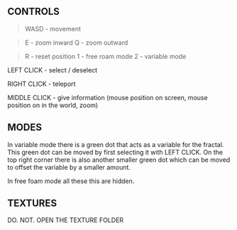 ## CONTROLS

> WASD - movement

> E - zoom inward
> Q - zoom outward

> R - reset position
> 1 - free roam mode
> 2 - variable mode


LEFT CLICK   - select / deselect

RIGHT CLICK  - teleport

MIDDLE CLICK - give information  (mouse position on screen, mouse position on in the world, zoom)

## MODES

In variable mode there is a green dot that acts as a variable for the fractal.
This green dot can be moved by first selecting it with LEFT CLICK.
On the top right corner there is also another smaller green dot which can be moved to offset the variable by a smaller amount.

In free foam mode all these this are hidden.

## TEXTURES

DO. NOT. OPEN THE TEXTURE FOLDER